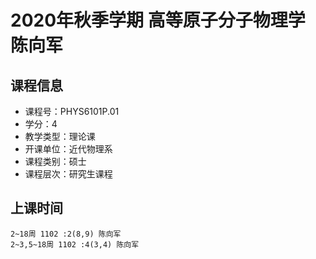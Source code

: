 # 2020年秋季学期 高等原子分子物理学 陈向军






## 课程信息

- 课程号：PHYS6101P.01
- 学分：4
- 教学类型：理论课
- 开课单位：近代物理系
- 课程类别：硕士
- 课程层次：研究生课程

## 上课时间

```
2~18周 1102 :2(8,9) 陈向军
2~3,5~18周 1102 :4(3,4) 陈向军
```

